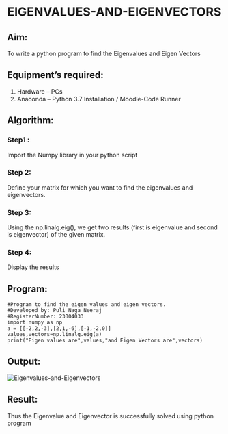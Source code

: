 # EIGENVALUES-AND-EIGENVECTORS
## Aim:
To write a python program to find the Eigenvalues and Eigen Vectors
## Equipment’s required:
1. 	Hardware – PCs
2. 	Anaconda – Python 3.7 Installation / Moodle-Code Runner
## Algorithm:
### Step1 : 

Import the Numpy library in your python script

### Step 2: 

Define your matrix for which you want to find the eigenvalues and eigenvectors.

### Step 3:

Using the np.linalg.eig(),  we get two results (first is eigenvalue and second is eigenvector) of the given matrix.

### Step 4: 

Display the results

## Program:
```
#Program to find the eigen values and eigen vectors.
#Developed by: Puli Naga Neeraj
#RegisterNumber: 23004033
import numpy as np
a = [[-2,2,-3],[2,1,-6],[-1,-2,0]]
values,vectors=np.linalg.eig(a)
print("Eigen values are",values,"and Eigen Vectors are",vectors)
```
## Output:
![Eigenvalues-and-Eigenvectors](https://github.com/PuliNagaNeeraj/EIGENVALUES-AND-EIGENVECTORS/assets/138849173/1ed99c3f-4459-4d0c-98c8-597369d713f9)

## Result:
Thus the Eigenvalue and Eigenvector is successfully solved using python program

